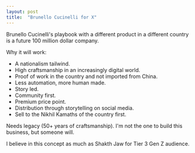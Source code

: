 ```yaml
---
layout: post
title:  "Brunello Cucinelli for X"
---
```

Brunello Cucinelli's playbook with a different product in a different country is a future 100 million dollar company.

Why it will work:

- A nationalism tailwind.
- High craftsmanship in an increasingly digital world.
- Proof of work in the country and not imported from China.
- Less automation, more human made.
- Story led.
- Community first.
- Premium price point.
- Distribution through storytelling on social media.
- Sell to the Nikhil Kamaths of the country first.

Needs legacy (50+ years of craftsmanship). I'm not the one to build this business, but someone will.

I believe in this concept as much as Shakth Jaw for Tier 3 Gen Z audience.
